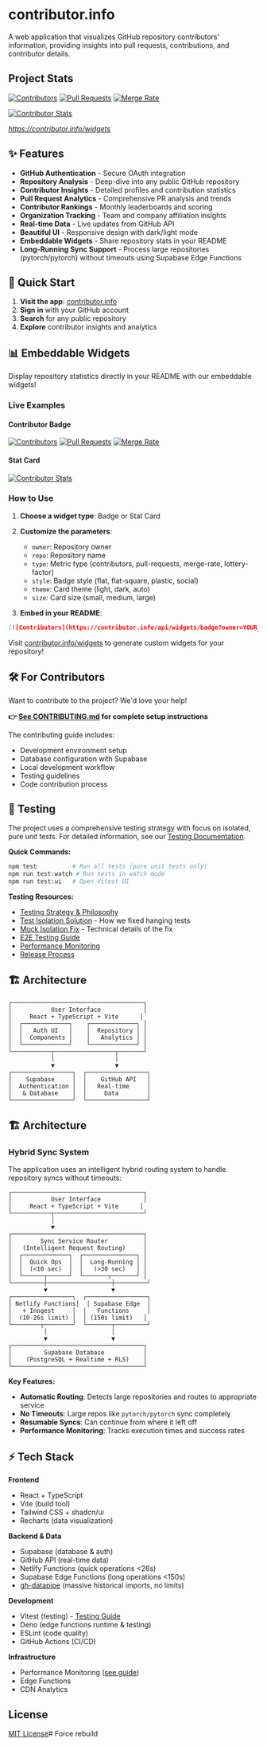 # contributor.info

A web application that visualizes GitHub repository contributors' information, providing insights into pull requests, contributions, and contributor details.

## Project Stats

[![Contributors](https://contributor.info/api/widgets/badge?owner=bdougie&repo=contributor.info&type=contributors&style=flat)](https://contributor.info/bdougie/contributor.info)
[![Pull Requests](https://contributor.info/api/widgets/badge?owner=bdougie&repo=contributor.info&type=pull-requests&style=flat)](https://contributor.info/bdougie/contributor.info)
[![Merge Rate](https://contributor.info/api/widgets/badge?owner=bdougie&repo=contributor.info&type=merge-rate&style=flat)](https://contributor.info/bdougie/contributor.info)

[![Contributor Stats](https://contributor.info/api/widgets/stat-card?owner=bdougie&repo=contributor.info&theme=light&size=medium)](https://contributor.info/bdougie/contributor.info)

_https://contributor.info/widgets_

## ✨ Features

- **GitHub Authentication** - Secure OAuth integration
- **Repository Analysis** - Deep-dive into any public GitHub repository
- **Contributor Insights** - Detailed profiles and contribution statistics
- **Pull Request Analytics** - Comprehensive PR analysis and trends
- **Contributor Rankings** - Monthly leaderboards and scoring
- **Organization Tracking** - Team and company affiliation insights
- **Real-time Data** - Live updates from GitHub API
- **Beautiful UI** - Responsive design with dark/light mode
- **Embeddable Widgets** - Share repository stats in your README
- **Long-Running Sync Support** - Process large repositories (pytorch/pytorch) without timeouts using Supabase Edge Functions

## 🚀 Quick Start

1. **Visit the app**: [contributor.info](https://contributor.info)
2. **Sign in** with your GitHub account
3. **Search** for any public repository
4. **Explore** contributor insights and analytics

## 📊 Embeddable Widgets

Display repository statistics directly in your README with our embeddable widgets!

### Live Examples

#### Contributor Badge
[![Contributors](https://contributor.info/api/widgets/badge?owner=bdougie&repo=contributor.info&type=contributors&style=flat)](https://contributor.info/bdougie/contributor.info)
[![Pull Requests](https://contributor.info/api/widgets/badge?owner=bdougie&repo=contributor.info&type=pull-requests&style=flat)](https://contributor.info/bdougie/contributor.info)
[![Merge Rate](https://contributor.info/api/widgets/badge?owner=bdougie&repo=contributor.info&type=merge-rate&style=flat)](https://contributor.info/bdougie/contributor.info)

#### Stat Card
[![Contributor Stats](https://contributor.info/api/widgets/stat-card?owner=bdougie&repo=contributor.info&theme=light&size=medium)](https://contributor.info/bdougie/contributor.info)

### How to Use

1. **Choose a widget type**: Badge or Stat Card
2. **Customize the parameters**:
   - `owner`: Repository owner
   - `repo`: Repository name
   - `type`: Metric type (contributors, pull-requests, merge-rate, lottery-factor)
   - `style`: Badge style (flat, flat-square, plastic, social)
   - `theme`: Card theme (light, dark, auto)
   - `size`: Card size (small, medium, large)

3. **Embed in your README**:
```markdown
[![Contributors](https://contributor.info/api/widgets/badge?owner=YOUR_ORG&repo=YOUR_REPO&type=contributors&style=flat)](https://contributor.info/YOUR_ORG/YOUR_REPO)
```

Visit [contributor.info/widgets](https://contributor.info/widgets) to generate custom widgets for your repository!

## 🛠️ For Contributors

Want to contribute to the project? We'd love your help!

**👉 [See CONTRIBUTING.md](./CONTRIBUTING.md) for complete setup instructions**

The contributing guide includes:
- Development environment setup
- Database configuration with Supabase
- Local development workflow
- Testing guidelines
- Code contribution process

## 🧪 Testing

The project uses a comprehensive testing strategy with focus on isolated, pure unit tests. For detailed information, see our [Testing Documentation](./docs/testing/README.md).

**Quick Commands:**
```bash
npm test          # Run all tests (pure unit tests only)
npm run test:watch # Run tests in watch mode
npm run test:ui   # Open Vitest UI
```

**Testing Resources:**
- [Testing Strategy & Philosophy](./docs/testing/README.md)
- [Test Isolation Solution](./docs/test-isolation-solution.md) - How we fixed hanging tests
- [Mock Isolation Fix](./docs/MOCK_ISOLATION_FIX.md) - Technical details of the fix
- [E2E Testing Guide](./docs/testing/e2e-minimal-testing-philosophy.md)
- [Performance Monitoring](./docs/testing/performance-monitoring.md)
- [Release Process](./docs/testing/release-process.md)

## 🏗️ Architecture

```
┌─────────────────────────────────────┐
│           User Interface            │
│     React + TypeScript + Vite      │
│  ┌─────────────┐    ┌─────────────┐ │
│  │   Auth UI   │    │  Repository │ │
│  │  Components │    │   Analytics │ │
│  └─────────────┘    └─────────────┘ │
└───────────┬─────────────────┬───────┘
            │                 │
            ▼                 ▼
┌─────────────────┐  ┌─────────────────┐
│    Supabase     │  │    GitHub API   │
│  Authentication │  │   Real-time     │
│   & Database    │  │     Data        │
└─────────────────┘  └─────────────────┘
```

## 🏗 Architecture

### Hybrid Sync System

The application uses an intelligent hybrid routing system to handle repository syncs without timeouts:

```
┌─────────────────────────────────────┐
│           User Interface            │
│     React + TypeScript + Vite      │
└───────────┬─────────────────────────┘
            │
            ▼
┌─────────────────────────────────────┐
│        Sync Service Router          │
│   (Intelligent Request Routing)     │
│  ┌─────────────┐  ┌───────────────┐ │
│  │  Quick Ops  │  │  Long-Running │ │
│  │  (<10 sec)  │  │   (>30 sec)   │ │
│  └──────┬──────┘  └───────┬───────┘ │
└─────────┼──────────────────┼─────────┘
          ▼                  ▼
┌─────────────────┐  ┌─────────────────┐
│ Netlify Functions│  │ Supabase Edge  │
│   + Inngest     │  │   Functions     │
│  (10-26s limit) │  │ (150s limit)   │
└────────┬────────┘  └───────┬─────────┘
          │                  │
          ▼                  ▼
┌─────────────────────────────────────┐
│         Supabase Database           │
│    (PostgreSQL + Realtime + RLS)    │
└─────────────────────────────────────┘
```

**Key Features:**
- **Automatic Routing**: Detects large repositories and routes to appropriate service
- **No Timeouts**: Large repos like `pytorch/pytorch` sync completely
- **Resumable Syncs**: Can continue from where it left off
- **Performance Monitoring**: Tracks execution times and success rates

## ⚡ Tech Stack

**Frontend**
- React + TypeScript
- Vite (build tool)
- Tailwind CSS + shadcn/ui
- Recharts (data visualization)

**Backend & Data**
- Supabase (database & auth)
- GitHub API (real-time data)
- Netlify Functions (quick operations <26s)
- Supabase Edge Functions (long operations <150s)
- [gh-datapipe](https://github.com/open-source-ready/gh-datapipe) (massive historical imports, no limits)

**Development**
- Vitest (testing) - [Testing Guide](./docs/testing/README.md)
- Deno (edge functions runtime & testing)
- ESLint (code quality)
- GitHub Actions (CI/CD)

**Infrastructure**
- Performance Monitoring ([see guide](./docs/dev/performance-monitoring.md))
- Edge Functions
- CDN Analytics

## License

[MIT License](LICENSE)# Force rebuild
